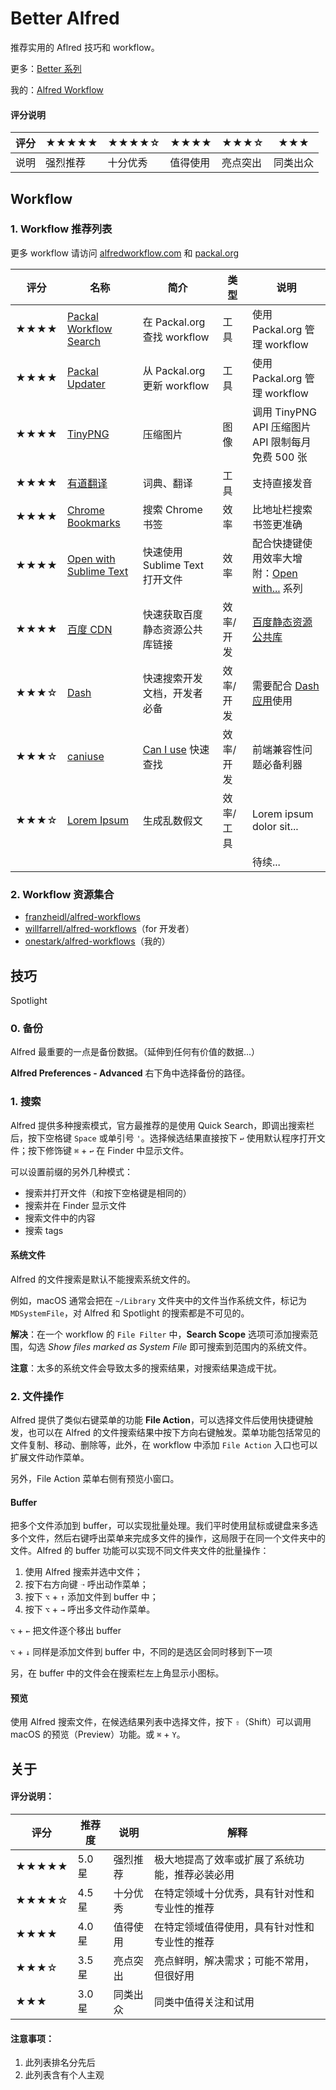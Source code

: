 # Better Alfred

推荐实用的 Aflred 技巧和 workflow。

更多：[Better 系列](./README.md)

我的：[Alfred Workflow](https://github.com/onestark/alfred-workflows)

#### 评分说明

| 评分 |★★★★★ | ★★★★☆ | ★★★★ |★★★☆ |★★★   |
| --- | ---  | --- | --- | --- | --- |
| 说明 | 强烈推荐  | 十分优秀 | 值得使用 | 亮点突出 | 同类出众 |

## Workflow
### 1. Workflow 推荐列表
更多 workflow 请访问 [alfredworkflow.com](http://alfredworkflow.com/) 和 [packal.org](http://www.packal.org/)

| 评分 | 名称 | 简介 | 类型 | 说明 |
| --- | --- | --- | --- | --- |
| ★★★★ | [Packal Workflow Search] | 在 Packal.org 查找 workflow |  工具| 使用 Packal.org 管理 workflow |
| ★★★★ | [Packal Updater] | 从 Packal.org 更新 workflow | 工具 | 使用 Packal.org 管理 workflow |
| ★★★★ | [TinyPNG] | 压缩图片 | 图像 | 调用 TinyPNG API 压缩图片<br>API 限制每月免费 500 张 |
| ★★★★ | [有道翻译][youdao] | 词典、翻译 | 工具 | 支持直接发音 |
| ★★★★ | [Chrome Bookmarks] | 搜索 Chrome 书签 | 效率 | 比地址栏搜索书签更准确 |
| ★★★★ | [Open with][Open Sublime]<br>[Sublime Text][Open Sublime] | 快速使用 Sublime Text 打开文件 | 效率 | 配合快捷键使用效率大增<br>附：[Open with...] 系列 |
| ★★★★ | [百度 CDN] | 快速获取百度静态资源公共库链接 | 效率/开发 | [百度静态资源公共库](http://cdn.code.baidu.com/) |
| ★★★☆ | [Dash] | 快速搜索开发文档，开发者必备 | 效率/开发 | 需要配合 [Dash 应用]使用 |
| ★★★☆ | [caniuse] | [Can I use](http://caniuse.com/) 快速查找 | 效率/开发 | 前端兼容性问题必备利器 |
| ★★★☆ | [Lorem Ipsum] | 生成乱数假文 | 效率/工具 | Lorem ipsum dolor sit... |
|  |  |  |  | 待续... |


[Chrome Bookmarks]:https://github.com/blainesch/alfred-chrome-bookmarks

[Packal Workflow Search]: http://www.packal.org/workflow/packal-workflow-search

[Packal Updater]: http://www.packal.org/workflow/packal-updater

[TinyPNG]: http://www.packal.org/workflow/tinypng
[youdao]: https://github.com/liszd/whyliam.workflows.youdao

[Chrome Bookmarks]: https://github.com/blainesch/alfred-chrome-bookmarks

[Open Sublime]: https://github.com/franzheidl/alfred-workflows/
[Open with...]: https://github.com/franzheidl/alfred-workflows/
[Dash]: https://github.com/Kapeli/Dash-Alfred-Workflow
[Dash 应用]: https://kapeli.com/dash
[caniuse]: https://github.com/willfarrell/alfred-caniuse-workflow
[百度 CDN]: https://github.com/onestark/alfred-workflows
[Lorem Ipsum]: http://jgpippin.com/2014/04/alfred-workflow-lorem-ipsum/

### 2. Workflow 资源集合

- [franzheidl/alfred-workflows](https://github.com/franzheidl/alfred-workflows)
- [willfarrell/alfred-workflows](https://github.com/willfarrell/alfred-workflows)（for 开发者）
- [onestark/alfred-workflows](https://github.com/onestark/alfred-workflows)（我的）



## 技巧
Spotlight

### 0. 备份
Alfred 最重要的一点是备份数据。（延伸到任何有价值的数据...）

**Alfred Preferences - Advanced** 右下角中选择备份的路径。

### 1. 搜索
Alfred 提供多种搜索模式，官方最推荐的是使用 Quick Search，即调出搜索栏后，按下空格键 `Space` 或单引号 `'`。选择候选结果直接按下 `↩` 使用默认程序打开文件；按下修饰键 `⌘` + `↩` 在 Finder 中显示文件。

可以设置前缀的另外几种模式：

- 搜索并打开文件（和按下空格键是相同的）
- 搜索并在 Finder 显示文件
- 搜索文件中的内容
- 搜索 tags

#### 系统文件
Alfred 的文件搜索是默认不能搜索系统文件的。

例如，macOS 通常会把在 `~/Library` 文件夹中的文件当作系统文件，标记为 `MDSystemFile`，对 Alfred 和 Spotlight 的搜索都是不可见的。

**解决**：在一个 workflow 的 `File Filter` 中，**Search Scope** 选项可添加搜索范围，勾选 *Show files marked as System File* 即可搜索到范围内的系统文件。

**注意**：太多的系统文件会导致太多的搜索结果，对搜索结果造成干扰。

### 2. 文件操作

Alfred 提供了类似右键菜单的功能 **File Action**，可以选择文件后使用快捷键触发，也可以在 Alfred 的文件搜索结果中按下方向右键触发。菜单功能包括常见的文件复制、移动、删除等，此外，在 workflow 中添加 `File Action` 入口也可以扩展文件动作菜单。

另外，File Action 菜单右侧有预览小窗口。

#### Buffer
把多个文件添加到 buffer，可以实现批量处理。我们平时使用鼠标或键盘来多选多个文件，然后右键呼出菜单来完成多文件的操作，这局限于在同一个文件夹中的文件。Alfred 的 buffer 功能可以实现不同文件夹文件的批量操作：

1. 使用 Alfred 搜索并选中文件；
2. 按下右方向键 `➝` 呼出动作菜单；
3. 按下 `⌥` + `↑` 添加文件到 buffer 中；
4. 按下 `⌥` + `→` 呼出多文件动作菜单。


`⌥` + `←` 把文件逐个移出 buffer

`⌥` + `↓` 同样是添加文件到 buffer 中，不同的是选区会同时移到下一项

另，在 buffer 中的文件会在搜索栏左上角显示小图标。

#### 预览
使用 Alfred 搜索文件，在候选结果列表中选择文件，按下 `⇧`（Shift）可以调用 macOS 的预览（Preview）功能。或 `⌘` + `Y`。







## 关于

#### 评分说明：

| 评分  | 推荐度 | 说明 | 解释 |
| ---  | --- | --- | --- |
|★★★★★ | 5.0 星 | 强烈推荐 | 极大地提高了效率或扩展了系统功能，推荐必装必用 |
|★★★★☆ | 4.5 星 | 十分优秀 | 在特定领域十分优秀，具有针对性和专业性的推荐 |
|★★★★  | 4.0 星 | 值得使用 | 在特定领域值得使用，具有针对性和专业性的推荐 |
|★★★☆  | 3.5 星 | 亮点突出 | 亮点鲜明，解决需求；可能不常用，但很好用 |
|★★★   | 3.0 星 | 同类出众 | 同类中值得关注和试用 |

#### 注意事项：
1. 此列表排名分先后
2. 此列表含有个人主观
